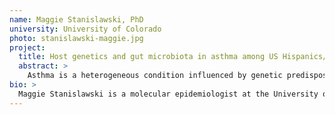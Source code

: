 ```yaml
---
name: Maggie Stanislawski, PhD
university: University of Colorado
photo: stanislawski-maggie.jpg
project:
  title: Host genetics and gut microbiota in asthma among US Hispanics/Latinos
  abstract: >
    Asthma is a heterogeneous condition influenced by genetic predisposition and environmental stimuli. Recent evidence has implicated the gut microbiota (GM) in the etiology of asthma. This project will capitalize on GM and whole genome sequencing (WGS) data from the TOPMed HCHS/SOL cohort of Hispanics/Latinos to investigate how GM characteristics relate to asthma and to a polygenic risk score (PRS) for asthma, while evaluating and accounting for the impacts of obesity and demographic/environmental factors. This project will be the largest study to date of GM characteristics and asthma, and the first such study to examine both GM and genetics among Hispanics/Latinos. This work has the potential to inform GM-based prevention therapies and methods to reduce asthma-triggering immune responses and improvements in asthma subtyping.
bio: >
  Maggie Stanislawski is a molecular epidemiologist at the University of Colorado School of Medicine, and her work aims to understand the role of the gut microbiome and related molecular profiles in health and disease, specifically obesity, cardiometabolic disease and inflammatory conditions. Before completing her PhD in Epidemiology with the Colorado School of Public Health, Dr. Stanislawski worked as a statistician with the Veterans Administration doing Cardiovascular Health Outcomes Research. She completed her bachelor’s degree in Mathematics at Pomona College and a master’s degree in Statistics at Colorado State University.
---
```

